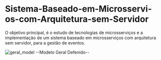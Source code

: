 # Sistema-Baseado-em-Microsservi-os-com-Arquitetura-sem-Servidor
O objetivo principal, é o estudo de tecnologias de microsserviços e a implementação de um sistema baseado em microsserviços com arquitetura sem servidor, para a gestão de eventos.


![geral_model](https://github.com/klyn3/Sistema-Baseado-em-Microsservi-os-com-Arquitetura-sem-Servidor/assets/69215487/d5b4b1df-e564-4f4a-99da-77771d8ab89e)
--Modelo Geral Defenido--
